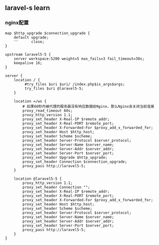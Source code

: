 ## laravel-s learn


### nginx配置

	map $http_upgrade $connection_upgrade {
	    default upgrade;
	    ''      close;
	}

	upstream laravel5-5 {
	    server workspace:5200 weight=5 max_fails=3 fail_timeout=30s;
	    keepalive 16;
	}

	server {
		location / {
		     #try_files $uri $uri/ /index.php$is_args$args;
		     try_files $uri @laravel5-5;
		}

		location =/ws {
		    # 如果60秒内被代理的服务器没有响应数据给Nginx，那么Nginx会关闭当前连接
		    proxy_read_timeout 60s;
		    proxy_http_version 1.1;
		    proxy_set_header X-Real-IP $remote_addr;
		    proxy_set_header X-Real-PORT $remote_port;
		    proxy_set_header X-Forwarded-For $proxy_add_x_forwarded_for;
		    proxy_set_header Host $http_host;
		    proxy_set_header Scheme $scheme;
		    proxy_set_header Server-Protocol $server_protocol;
		    proxy_set_header Server-Name $server_name;
		    proxy_set_header Server-Addr $server_addr;
		    proxy_set_header Server-Port $server_port;
		    proxy_set_header Upgrade $http_upgrade;
		    proxy_set_header Connection $connection_upgrade;
		    proxy_pass http://laravel5-5;
		}

		location @laravel5-5 {
		    proxy_http_version 1.1;
		    proxy_set_header Connection "";
		    proxy_set_header X-Real-IP $remote_addr;
		    proxy_set_header X-Real-PORT $remote_port;
		    proxy_set_header X-Forwarded-For $proxy_add_x_forwarded_for;
		    proxy_set_header Host $http_host;
		    proxy_set_header Scheme $scheme;
		    proxy_set_header Server-Protocol $server_protocol;
		    proxy_set_header Server-Name $server_name;
		    proxy_set_header Server-Addr $server_addr;
		    proxy_set_header Server-Port $server_port;
		    proxy_pass http://laravel5-5;
		}
	}	